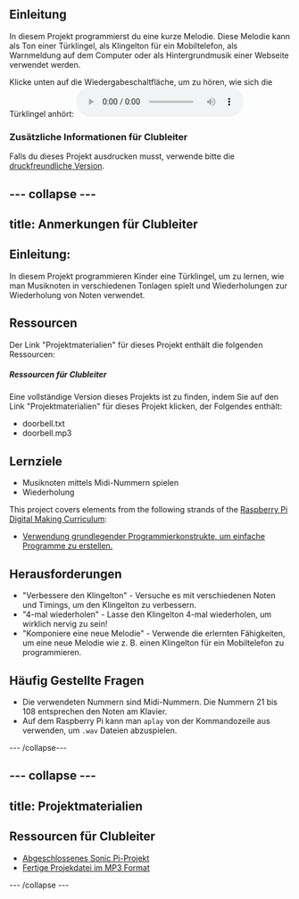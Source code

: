 ## Einleitung

In diesem Projekt programmierst du eine kurze Melodie. Diese Melodie kann als Ton einer Türklingel, als Klingelton für ein Mobiltelefon, als Warnmeldung auf dem Computer oder als Hintergrundmusik einer Webseite verwendet werden.

<div id="audio-preview" class="pdf-hidden">
  Klicke unten auf die Wiedergabeschaltfläche, um zu hören, wie sich die Türklingel anhört: <audio controls preload> <source src="resources/doorbell.mp3" type="audio/mpeg"> Dein Browser unterstützt das <code>Audio-</code> Element nicht. </audio>
</div>

### Zusätzliche Informationen für Clubleiter

Falls du dieses Projekt ausdrucken musst, verwende bitte die [druckfreundliche Version](https://projects.raspberrypi.org/en/projects/compose-tune/print).

## \--- collapse \---

## title: Anmerkungen für Clubleiter

## Einleitung:

In diesem Projekt programmieren Kinder eine Türklingel, um zu lernen, wie man Musiknoten in verschiedenen Tonlagen spielt und Wiederholungen zur Wiederholung von Noten verwendet.

## Ressourcen

Der Link "Projektmaterialien" für dieses Projekt enthält die folgenden Ressourcen:

##### Ressourcen für Clubleiter

Eine vollständige Version dieses Projekts ist zu finden, indem Sie auf den Link "Projektmaterialien" für dieses Projekt klicken, der Folgendes enthält:

* doorbell.txt
* doorbell.mp3

## Lernziele

* Musiknoten mittels Midi-Nummern spielen
* Wiederholung

This project covers elements from the following strands of the [Raspberry Pi Digital Making Curriculum](https://rpf.io/curriculum):

* [Verwendung grundlegender Programmierkonstrukte, um einfache Programme zu erstellen.](https://www.raspberrypi.org/curriculum/programming/creator)

## Herausforderungen

* "Verbessere den Klingelton" - Versuche es mit verschiedenen Noten und Timings, um den Klingelton zu verbessern.
* "4-mal wiederholen" - Lasse den Klingelton 4-mal wiederholen, um wirklich nervig zu sein!
* "Komponiere eine neue Melodie" - Verwende die erlernten Fähigkeiten, um eine neue Melodie wie z. B. einen Klingelton für ein Mobiltelefon zu programmieren.

## Häufig Gestellte Fragen

* Die verwendeten Nummern sind Midi-Nummern. Die Nummern 21 bis 108 entsprechen den Noten am Klavier.
* Auf dem Raspberry Pi kann man `aplay` von der Kommandozeile aus verwenden, um `.wav` Dateien abzuspielen.

\--- /collapse\---

## \--- collapse \---

## title: Projektmaterialien

## Ressourcen für Clubleiter

* [Abgeschlossenes Sonic Pi-Projekt](resources/doorbell.txt)
* [Fertige Projekdatei im MP3 Format](resources/doorbell.mp3)

\--- /collapse \---